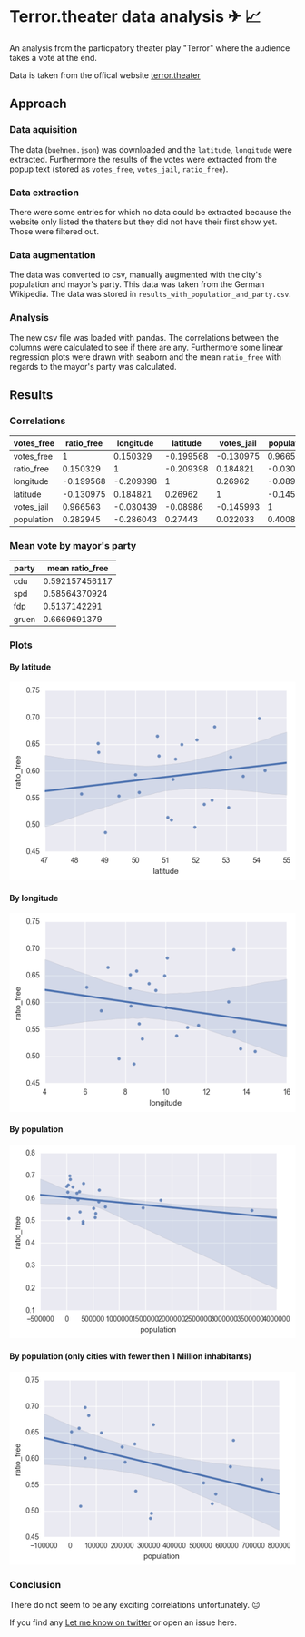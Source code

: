 # Terror.theater data analysis ✈︎ 📈
 
An analysis from the particpatory theater play "Terror" where the audience takes a vote at the end.

Data is taken from the offical website [terror.theater](http://terror.theater/)

## Approach

### Data aquisition
The data (`buehnen.json`) was downloaded and the `latitude`, `longitude` were extracted. Furthermore
the results of the votes were extracted from the popup text (stored as `votes_free`, `votes_jail`, `ratio_free`).

### Data extraction
There were some entries for which no data could be extracted because the website only listed the thaters but they
did not have their first show yet. Those were filtered out.

### Data augmentation
The data was converted to csv, manually augmented with the city's population and mayor's party. This data was taken from the German Wikipedia.
The data was stored in `results_with_population_and_party.csv`.

### Analysis
The new csv file was loaded with pandas. The correlations between the columns were calculated to see if there are any. Furthermore
some linear regression plots were drawn with seaborn and the mean `ratio_free` with regards to the mayor's party was calculated.


## Results

### Correlations
| votes_free | ratio_free | longitude | latitude  | votes_jail | population |           |
|------------|------------|-----------|-----------|------------|------------|-----------|
| votes_free | 1          | 0.150329  | -0.199568 | -0.130975  | 0.966563   | 0.282945  |
| ratio_free | 0.150329   | 1         | -0.209398 | 0.184821   | -0.030439  | -0.286043 |
| longitude  | -0.199568  | -0.209398 | 1         | 0.26962    | -0.08986   | 0.27443   |
| latitude   | -0.130975  | 0.184821  | 0.26962   | 1          | -0.145993  | 0.022033  |
| votes_jail | 0.966563   | -0.030439 | -0.08986  | -0.145993  | 1          | 0.400844  |
| population | 0.282945   | -0.286043 | 0.27443   | 0.022033   | 0.400844   | 1         |


### Mean vote by mayor's party

|party | mean ratio_free|
|------|----------------|
|cdu   | 0.592157456117 |
|spd   | 0.58564370924  |
|fdp   | 0.5137142291   |
|gruen | 0.6669691379   |

### Plots

#### By latitude
![Plot of the linear regression by latitude](/latitude.png?raw=true)

#### By longitude
![Plot of the linear regression by longitude](/longitude.png?raw=true)

#### By population
![Plot of the linear regression by population](/population.png?raw=true)

#### By population (only cities with fewer then 1 Million inhabitants)
![Plot of the linear regression by population (small cities)](/population_small_cities.png?raw=true)


### Conclusion
There do not seem to be any exciting correlations unfortunately. 😐

If you find any [Let me know on twitter](https://twitter.com/notknut) or open an issue here.

